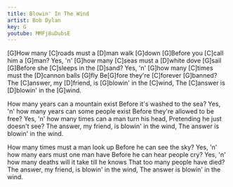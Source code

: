 ```yaml
---
title: Blowin' In The Wind
artist: Bob Dylan
key: G
youtube: MMFj8uDubsE
---
```


[G]How many [C]roads must a [D]man walk [G]down
[G]Before you [C]call him a [G]man?
Yes, 'n' [G]how many [C]seas must a [D]white dove [G]sail
[G]Before she [C]sleeps in the [D]sand?
Yes, 'n' [G]how many [C]times must the [D]cannon balls [G]fly
Be[G]fore they're [C]forever [G]banned?
The [C]answer, my [D]friend, is [G]blowin' in the [C]wind,
The [C]answer is [D]blowin' in the [G]wind.

How many years can a mountain exist
Before it's washed to the sea?
Yes, 'n' how many years can some people exist
Before they're allowed to be free?
Yes, 'n' how many times can a man turn his head,
Pretending he just doesn't see?
The answer, my friend, is blowin' in the wind,
The answer is blowin' in the wind.

How many times must a man look up
Before he can see the sky?
Yes, 'n' how many ears must one man have
Before he can hear people cry?
Yes, 'n' how many deaths will it take till he knows
That too many people have died?
The answer, my friend, is blowin' in the wind,
The answer is blowin' in the wind.
